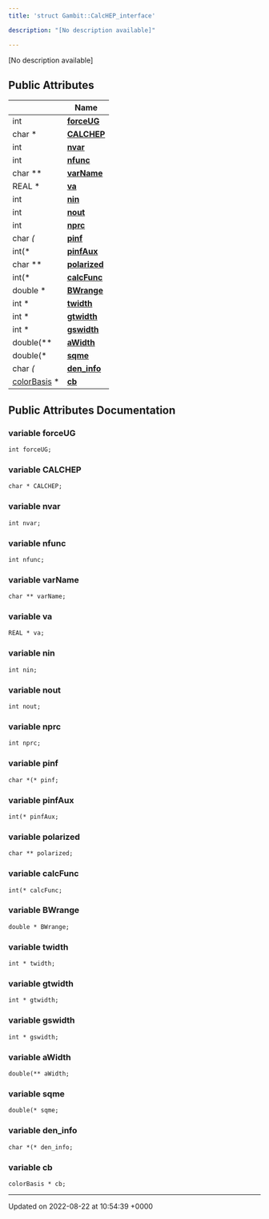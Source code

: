 ```yaml
---
title: 'struct Gambit::CalcHEP_interface'

description: "[No description available]"

---
```









[No description available]

## Public Attributes

|                | Name           |
| -------------- | -------------- |
| int | **[forceUG](/documentation/code/gambit_2-2/classes/structgambit_1_1calchep__interface/#variable-forceug)**  |
| char * | **[CALCHEP](/documentation/code/gambit_2-2/classes/structgambit_1_1calchep__interface/#variable-calchep)**  |
| int | **[nvar](/documentation/code/gambit_2-2/classes/structgambit_1_1calchep__interface/#variable-nvar)**  |
| int | **[nfunc](/documentation/code/gambit_2-2/classes/structgambit_1_1calchep__interface/#variable-nfunc)**  |
| char ** | **[varName](/documentation/code/gambit_2-2/classes/structgambit_1_1calchep__interface/#variable-varname)**  |
| REAL * | **[va](/documentation/code/gambit_2-2/classes/structgambit_1_1calchep__interface/#variable-va)**  |
| int | **[nin](/documentation/code/gambit_2-2/classes/structgambit_1_1calchep__interface/#variable-nin)**  |
| int | **[nout](/documentation/code/gambit_2-2/classes/structgambit_1_1calchep__interface/#variable-nout)**  |
| int | **[nprc](/documentation/code/gambit_2-2/classes/structgambit_1_1calchep__interface/#variable-nprc)**  |
| char *(* | **[pinf](/documentation/code/gambit_2-2/classes/structgambit_1_1calchep__interface/#variable-pinf)**  |
| int(* | **[pinfAux](/documentation/code/gambit_2-2/classes/structgambit_1_1calchep__interface/#variable-pinfaux)**  |
| char ** | **[polarized](/documentation/code/gambit_2-2/classes/structgambit_1_1calchep__interface/#variable-polarized)**  |
| int(* | **[calcFunc](/documentation/code/gambit_2-2/classes/structgambit_1_1calchep__interface/#variable-calcfunc)**  |
| double * | **[BWrange](/documentation/code/gambit_2-2/classes/structgambit_1_1calchep__interface/#variable-bwrange)**  |
| int * | **[twidth](/documentation/code/gambit_2-2/classes/structgambit_1_1calchep__interface/#variable-twidth)**  |
| int * | **[gtwidth](/documentation/code/gambit_2-2/classes/structgambit_1_1calchep__interface/#variable-gtwidth)**  |
| int * | **[gswidth](/documentation/code/gambit_2-2/classes/structgambit_1_1calchep__interface/#variable-gswidth)**  |
| double(** | **[aWidth](/documentation/code/gambit_2-2/classes/structgambit_1_1calchep__interface/#variable-awidth)**  |
| double(* | **[sqme](/documentation/code/gambit_2-2/classes/structgambit_1_1calchep__interface/#variable-sqme)**  |
| char *(* | **[den_info](/documentation/code/gambit_2-2/classes/structgambit_1_1calchep__interface/#variable-den-info)**  |
| [colorBasis](/documentation/code/gambit_2-2/classes/structgambit_1_1colorbasis/) * | **[cb](/documentation/code/gambit_2-2/classes/structgambit_1_1calchep__interface/#variable-cb)**  |

## Public Attributes Documentation

### variable forceUG

```
int forceUG;
```


### variable CALCHEP

```
char * CALCHEP;
```


### variable nvar

```
int nvar;
```


### variable nfunc

```
int nfunc;
```


### variable varName

```
char ** varName;
```


### variable va

```
REAL * va;
```


### variable nin

```
int nin;
```


### variable nout

```
int nout;
```


### variable nprc

```
int nprc;
```


### variable pinf

```
char *(* pinf;
```


### variable pinfAux

```
int(* pinfAux;
```


### variable polarized

```
char ** polarized;
```


### variable calcFunc

```
int(* calcFunc;
```


### variable BWrange

```
double * BWrange;
```


### variable twidth

```
int * twidth;
```


### variable gtwidth

```
int * gtwidth;
```


### variable gswidth

```
int * gswidth;
```


### variable aWidth

```
double(** aWidth;
```


### variable sqme

```
double(* sqme;
```


### variable den_info

```
char *(* den_info;
```


### variable cb

```
colorBasis * cb;
```


-------------------------------

Updated on 2022-08-22 at 10:54:39 +0000